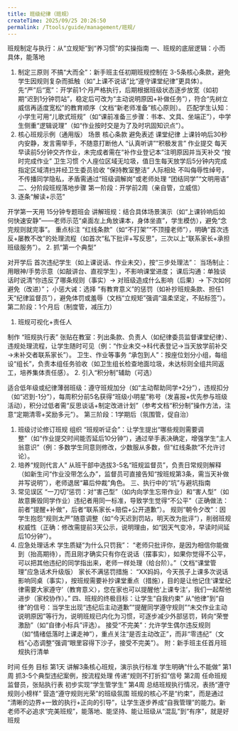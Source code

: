 ```yaml
---
title: 班级纪律（班规）
createTime: 2025/09/25 20:26:50
permalink: /Ttools/guide/management/班规/
---
```


班规制定与执行：从“立规矩”到“养习惯”的实操指南
一、班规的底层逻辑：小而具体，能落地
1. 制定三原则
不搞“大而全”：新手班主任初期班规控制在 3-5条核心条款，避免学生因规则复杂而抵触（如“上课不说话”比“遵守课堂纪律”更具体）。
先“严”后“宽”：开学前1个月严格执行，后期根据班级状态逐步放宽（如初期“迟到1分钟罚站”，稳定后可改为“主动说明原因+补做任务”），符合“先树立威信再适度宽松”的教育顺序（文档“新老师准备”核心原则）。
匹配学生认知：小学生可用“儿歌式班规”（如“课前准备三步骤：书本、文具、坐端正”），中学生侧重“逻辑说理”（如“作业按时交是为了及时巩固知识点”）。
2. 核心班规示例（通用版）
场景	核心条款	避免表述
课堂纪律	上课铃响后30秒内安静，发言需举手，不随意打断他人	“认真听讲”“积极发言”
作业提交	每天早读前5分钟交齐作业，未完成者需在“补作业登记本”注明原因并当天补交	“按时完成作业”
卫生习惯	个人座位区域无垃圾，值日生每天放学后5分钟内完成指定区域清扫并经卫生委员验收	“保持教室整洁”
人际相处	不叫侮辱性绰号，不传播同学隐私，矛盾需通过“班级调解岗”或老师处理	“团结同学”“文明用语”
二、分阶段班规落地步骤
第一阶段：开学前2周（亲自管，立威信）
1. 逐条“解读+示范”

开学第一天用 15分钟专题班会 讲解班规：结合具体场景演示（如“上课铃响后如何快速安静”——老师示范“桌面左上角放课本，身体坐直”，学生模仿），避免“念完规则就完事”。
重点标注 “红线条款”（如“不打架”“不顶撞老师”），明确“首次违反+屡教不改”的处理流程（如首次“私下批评+写反思”，三次以上“联系家长+承担班级服务”）。
2. 抓“第一个典型”

对开学后 首次违纪学生（如上课说话、作业未交），按“三步处理法”：
当场制止：用眼神/手势示意（如敲讲台、直视学生），不影响课堂进度；
课后沟通：单独谈话时说清“你违反了哪条规则（事实）→ 对班级造成什么影响（后果）→ 下次如何避免（改进）”；
小惩大诫：选择 “有教育意义”的惩罚（如补抄班规条款、担任1天“纪律监督员”），避免体罚或羞辱（文档“立规矩”强调“温柔坚定，不贴标签”）。
第二阶段：1个月后（制度管，减压力）
1. 班规可视化+责任人

制作 “班规执行表” 张贴在教室：列出条款、负责人（如纪律委员监督课堂纪律）、违规处理流程，让学生随时可见（例：“作业未交→科代表登记→当天放学前补交→未补交者联系家长”）。
卫生、作业等事务 “承包到人”：按座位划分小组，每组设“组长”，负责本组任务验收（如卫生组长检查地面垃圾，未达标则全组共同返工，培养集体责任感）。
2. 引入“积分制”辅助（可选）

适合低年级或纪律薄弱班级：遵守班规加分（如“主动帮助同学+2分”），违规扣分（如“迟到-1分”），每周积分前5名获得“班级小明星”称号（发喜报+优先参与班级活动），积分过低者需“反思谈话+制定改进计划”（参考文档“积分制”操作方法，注意“定期清零+奖励多元”）。
第三阶段：1学期后（氛围管，促自治）
1. 班级讨论修订班规
组织 “班规听证会”：让学生提出“哪些规则需要调整”（如“作业提交时间能否延后10分钟”），通过举手表决确定，增强学生“主人翁意识”（例：多数学生同意则修改，少数服从多数，但“红线条款”不允许讨论）。
2. 培养“规则代言人”
从班干部中选拔3-5名“班规监督员”，负责日常规则解释（如新生问“作业没带怎么办”，监督员可直接告知“按班规第3条，需当天补做并写说明”），老师退居“幕后仲裁”角色。
三、执行中的“坑”与避坑指南
1. 常见误区
“一刀切”惩罚：对“害己型”（如内向学生忘带作业）和“害人型”（如故意撕毁同学作业）违纪者用同一标准，导致学生觉得“不公平”（正确做法：前者“提醒+补做”，后者“联系家长+赔偿+公开道歉”）。
规则“朝令夕改”：因学生抱怨“规则太严”随意调整（如“今天迟到罚站，明天改为批评”），削弱班规权威性（正确：修改需提前3天公示，说明理由，如“因天气变冷，早读时间延后10分钟”）。
2. 应急处理话术
学生质疑“为什么只罚我”：
“老师只批评你，是因为相信你能做到（抬高期待），而且刚才确实只有你在说话（摆事实），如果你觉得不公平，可以把其他违纪的同学指出来，老师一样处理（给台阶）。”（文档“课堂管理”应急话术升级版）
家长不满惩罚措施：
“XX妈妈，今天孩子上课多次说话影响同桌（事实），按班规需要补抄课堂重点（措施），目的是让他记住‘课堂纪律需要大家遵守’（教育意义），您在家也可以提醒他‘上课专注’，我们一起帮他进步（家校协作）。”
四、班规的终极目标：让学生“自我约束”
从“他律”到“自律”的信号：当学生出现“违纪后主动道歉”“提醒同学遵守规则”“未交作业主动说明原因”等行为，说明班规已内化为习惯，可逐步减少外部惩罚，转向“荣誉激励”（如“自律小标兵”评选）。
接受“不完美”：允许学生偶尔违反规则（如“情绪低落时上课走神”），重点关注“是否主动改正”，而非“零违纪”（文档“心态调整”强调“眼里容得下沙子，接受不完美”）。
附：新手班主任首月班规执行清单

时间	任务	目标
第1天	讲解3条核心班规，演示执行标准	学生明确“什么不能做”
第1周	抓3-5个典型违纪案例，按流程处理	传递“规则不打折扣”信号
第2周	任命班规监督员，张贴执行表	初步实现“学生管学生”
第4周	总结班规执行情况，表扬“遵守规则小榜样”	营造“遵守规则光荣”的班级氛围
班规的核心不是“约束”，而是通过 “清晰的边界+一致的执行+正向的引导”，让学生逐步养成“自我管理”的能力。新老师不必追求“完美班规”，能落地、能坚持、能让班级从“混乱”到“有序”，就是好班规